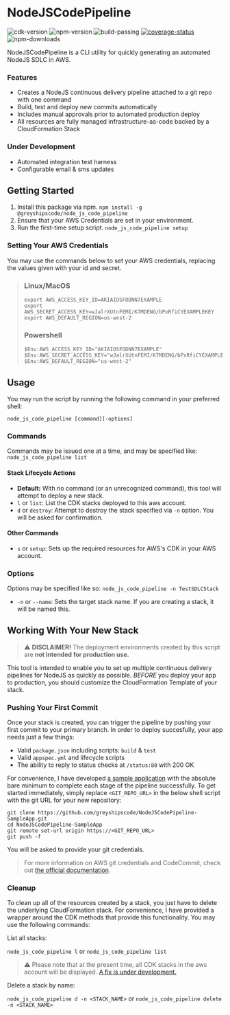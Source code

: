 # NodeJSCodePipeline
![cdk-version](https://img.shields.io/github/package-json/dependency-version/greyshipscode/NodeJSCodePipeline/aws-cdk)
![npm-version](https://img.shields.io/npm/v/@greyshipscode/node_js_code_pipeline)
![build-passing](https://travis-ci.com/greyshipscode/NodeJSCodePipeline.svg?branch=main)
[![coverage-status](https://coveralls.io/repos/github/greyshipscode/NodeJSCodePipeline/badge.svg?branch=main)](https://coveralls.io/github/greyshipscode/NodeJSCodePipeline?branch=main)
![npm-downloads](https://img.shields.io/npm/dt/@greyshipscode/node_js_code_pipeline)

NodeJSCodePipeline is a CLI utility for quickly generating an automated NodeJS SDLC in AWS.

### Features
* Creates a NodeJS continuous delivery pipeline attached to a git repo with one command
* Build, test and deploy new commits automatically
* Includes manual approvals prior to automated production deploy
* All resources are fully managed infrastructure-as-code backed by a CloudFormation Stack

### Under Development
* Automated integration test harness
* Configurable email & sms updates

## Getting Started

1. Install this package via npm.
`npm install -g @greyshipscode/node_js_code_pipeline`
2. Ensure that your AWS Credentials are set in your environment.
3. Run the first-time setup script.
`node_js_code_pipeline setup`

### Setting Your AWS Credentials
You may use the commands below to set your AWS credentials, replacing the values given with your id and secret.

>### Linux/MacOS
>```
>export AWS_ACCESS_KEY_ID=AKIAIOSFODNN7EXAMPLE
>export AWS_SECRET_ACCESS_KEY=wJalrXUtnFEMI/K7MDENG/bPxRfiCYEXAMPLEKEY
>export AWS_DEFAULT_REGION=us-west-2
>```
>
>### Powershell
>```
>$Env:AWS_ACCESS_KEY_ID="AKIAIOSFODNN7EXAMPLE"
>$Env:AWS_SECRET_ACCESS_KEY="wJalrXUtnFEMI/K7MDENG/bPxRfiCYEXAMPLEKEY"
>$Env:AWS_DEFAULT_REGION="us-west-2"
>```

## Usage

You may run the script by running the following command in your preferred shell:
```
node_js_code_pipeline [command][-options]
```

### Commands

Commands may be issued one at a time, and may be specified like: `node_js_code_pipeline list`

#### Stack Lifecycle Actions
* __Default:__ With no command (or an unrecognized command), this tool will attempt to deploy a new stack.
* `l` or `list`: List the CDK stacks deployed to this aws account.
* `d` or `destroy`: Attempt to destroy the stack specified via `-n` option. You will be asked for confirmation.

#### Other Commands
* `s` or `setup`: Sets up the required resources for AWS's CDK in your AWS account.

### Options

Options may be specified like so: `node_js_code_pipeline -n TestSDLCStack`

* `-n` or `--name`: Sets the target stack name. If you are creating a stack, it will be named this.

## Working With Your New Stack
> :warning: **DISCLAIMER!** The deployment environments created by this script are __not intended for production use.__ 

This tool is intended to enable you to set up multiple continuous delivery pipelines for NodeJS as quickly as possible. *BEFORE* you deploy your app to production, you should customize the CloudFormation Template of your stack.

### Pushing Your First Commit
Once your stack is created, you can trigger the pipeline by pushing your first commit to your primary branch. In order to deploy succesfully, your app needs just a few things:
* Valid `package.json` including scripts: `build` & `test`
* Valid `appspec.yml` and lifecycle scripts
* The ability to reply to status checks at `/status:80` with 200 OK

For convenience, I have developed [a sample application](https://github.com/greyshipscode/NodeJSCodePipeline-SampleApp) with the absolute bare minimum to complete each stage of the pipeline successfully. To get started immediately, simply replace `<GIT_REPO_URL>` in the below shell script with the git URL for your new repository:

```
git clone https://github.com/greyshipscode/NodeJSCodePipeline-SampleApp.git
cd NodeJSCodePipeline-SampleApp
git remote set-url origin https://<GIT_REPO_URL>
git push -f
```

You will be asked to provide your git credentials.

> For more information on AWS git credentials and CodeCommit, check out [the official documentation](https://docs.aws.amazon.com/codecommit/latest/userguide/setting-up-gc.html).

### Cleanup

To clean up all of the resources created by a stack, you just have to delete the underlying CloudFormation stack. For convenience, I have provided a wrapper around the CDK methods that provide this functionality. You may use the following commands:

List all stacks:

`node_js_code_pipeline l` or `node_js_code_pipeline list`

> :warning: Please note that at the present time, all CDK stacks in the aws account will be displayed. [A fix is under development.](https://github.com/greyshipscode/NodeJSCodePipeline/issues/9)

Delete a stack by name:

`node_js_code_pipeline d -n <STACK_NAME>` or `node_js_code_pipeline delete -n <STACK_NAME>`
